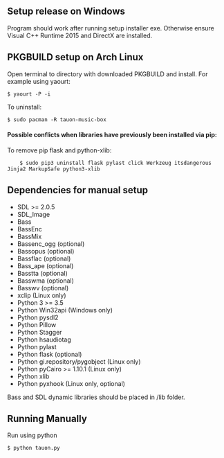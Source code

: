 
## Setup release on Windows

Program should work after running setup installer exe. Otherwise ensure Visual C++ Runtime 2015 and DirectX are installed.

	
## PKGBUILD setup on Arch Linux

Open terminal to directory with downloaded PKGBUILD and install. For example using yaourt:

    $ yaourt -P -i

To uninstall:

    $ sudo pacman -R tauon-music-box
 
#### Possible conflicts when libraries have previously been installed via pip: 

To remove pip flask and python-xlib:  
   
        $ sudo pip3 uninstall flask pylast click Werkzeug itsdangerous Jinja2 MarkupSafe python3-xlib
 
 
## Dependencies for manual setup

 - SDL >= 2.0.5
 - SDL_Image
 - Bass
 - BassEnc
 - BassMix
 - Bassenc_ogg (optional)
 - Bassopus (optional)
 - Bassflac (optional)
 - Bass_ape (optional)
 - Basstta (optional)
 - Basswma (optional)
 - Basswv (optional)
 - xclip (Linux only)
 - Python 3 >= 3.5
 - Python Win32api  (Windows only)
 - Python pysdl2
 - Python Pillow
 - Python Stagger
 - Python hsaudiotag
 - Python pylast
 - Python flask (optional)
 - Python gi.repository/pygobject (Linux only)
 - Python pyCairo >= 1.10.1 (Linux only)
 - Python xlib
 - Python pyxhook (Linux only, optional)
 
 Bass and SDL dynamic libraries should be placed in /lib folder.
 
## Running Manually

Run using python

    $ python tauon.py


